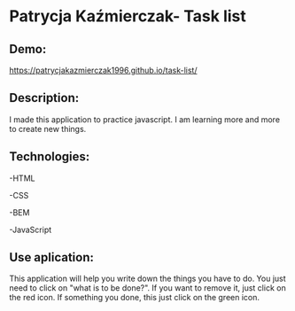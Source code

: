 # Patrycja Kaźmierczak- Task list

## Demo:
https://patrycjakazmierczak1996.github.io/task-list/

## Description:

I made this application to practice javascript. I am learning more and more to create new things.

## Technologies:

-HTML

-CSS

-BEM

-JavaScript

## Use aplication:

This application will help you write down the things you have to do. You just need to click on "what is to be done?". If you want to remove it, just click on the red icon. If something you done, this just click on the green icon. 
